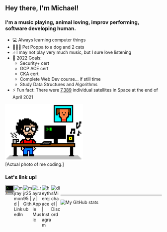 ## Hey there, I'm Michael!

### I'm a music playing, animal loving, improv performing, software developing human.

- 💻 Always learning computer things
- 🐶🐱🐱 Pet Poppa to a dog and 2 cats
- 🎶 I may not play very much music, but I sure love listening
- 🥅 2022 Goals:
  - Security+ cert
  - GCP ACE cert
  - CKA cert
  - Complete Web Dev course... if still time
  - Study Data Structures and Algorithms
- ⚡ Fun fact: There were [7,389](https://www.geospatialworld.net/blogs/how-many-satellites-are-orbiting-the-earth-in-2021/) individual satellites in Space at the end of April 2021
  <br />

<img src="8bit-desk.png" alt="Actual photo of me coding." title="Actual photo of me coding." width="250"/><br/>
[Actual photo of me coding.]

### Let's link up!

[<img align="left" alt="my website" width="28px" src="comp.png" />][website]
[<img align="left" alt="mjraymond | LinkedIn" width="30px" src="https://img.icons8.com/color/48/000000/linkedin.png" />][linkedin]
[<img align="left" alt="mjr2595 | Github" width="30px" src="https://img.icons8.com/color/48/000000/github-2.png" />][github]
[<img align="left" alt="_rayray | Apple Music" width="30px" src="https://img.icons8.com/color-glass/48/000000/apple-music.png" />][music]
[<img align="left" alt="heytherejace | Instagram" width="30px" src="https://img.icons8.com/color/48/000000/instagram.png" />][instagram]
[<img align="left" alt="disMichael | Discord" width="30px" src="https://img.icons8.com/color/48/000000/discord-logo.png" />][discord]
<br />

---

![My GitHub stats](https://github-readme-stats-mjr2595.vercel.app/api?username=mjr2595&theme=nord&show_icons=true)

[website]: https://michaelraymond.info
[music]: https://music.apple.com/profile/mike_check
[instagram]: https://www.instagram.com/heytherejace
[linkedin]: https://www.linkedin.com/in/mjraymond
[github]: https://github.com/mjr2595
[discord]: https://discordapp.com/users/691148133580931143
